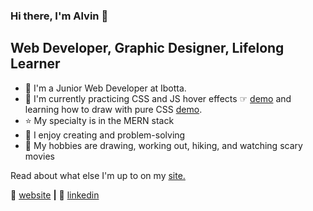 ### Hi there, I'm Alvin 👋

## Web Developer, Graphic Designer, Lifelong Learner

- 💼 I'm a Junior Web Developer at Ibotta.
- 🧠 I'm currently practicing CSS and JS hover effects ☞ [demo][demo] and learning how to draw with pure CSS [demo][demo2].
- ⭐ My specialty is in the MERN stack
- 💜 I enjoy creating and problem-solving
- 🎨 My hobbies are drawing, working out, hiking, and watching scary movies


Read about what else I'm up to on my [site.](https://www.alvingalit.com/posts)


🏡 [website][website] **|** 
👔 [linkedin][linkedin]

[website]: https://www.alvingalit.com/
[linkedin]: https://www.linkedin.com/in/aroblesgalit/
[demo]: https://aroblesgalit.github.io/css-hover-effects/
[demo2]: https://aroblesgalit.github.io/drawing-with-css/
